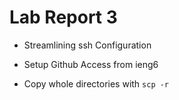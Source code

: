 # Lab Report 3



* Streamlining ssh Configuration



* Setup Github Access from ieng6




* Copy whole directories with `scp -r`



